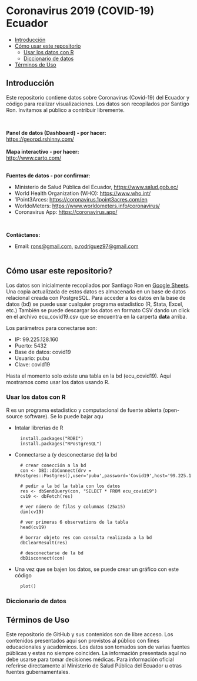 # Coronavirus 2019 (COVID-19) Ecuador

-   [Introducción](#introducción)
-   [Cómo usar este repositorio](#cómo-usar-este-repositorio)
	-   [Usar los datos con R](#usar-los-datos-con-R)
	-   [Diccionario de datos](#diccionario-de-datos)
-   [Términos de Uso](#términos-de-uso)

## Introducción
Este repositorio contiene datos sobre Coronavirus (Covid-19) del Ecuador y código para realizar visualizaciones. Los datos son recopilados por Santigo Ron. Invitamos al público a contribuir libremente.


<br>

<b>Panel de datos (Dashboard) - por hacer:</b><br>
https://georod.rshinny.com/
<br><br>
<b>Mapa interactivo - por hacer:</b><br>
http://www.carto.com/
<br><br>

<b>Fuentes de datos - por confirmar:</b><br>
* Ministerio de Salud Pública del Ecuador, https://www.salud.gob.ec/ <br>
* World Health Organization (WHO): https://www.who.int/ <br>
* 1Point3Arces: https://coronavirus.1point3acres.com/en
* WorldoMeters: https://www.worldometers.info/coronavirus/
* Coronavirus App: https://coronavirus.app/

<br>

<b>Contáctanos: </b><br>
* Email: rons@gmail.com, p.rodriguez97@gmail.com
<br><br>


## Cómo usar este repositorio?

Los datos son inicialmente recopilados por Santiago Ron en [Google Sheets](https://docs.google.com/spreadsheets/d/1Gq06oasFB5K9893qbDV0dcXR6SX5ZCAZva_J6uSkmcE/edit#gid=0). Una copia actualizada de estos datos es almacenada en un base de datos relacional creada con PostgreSQL. Para acceder a los datos en la base de datos (bd) se puede usar cualquier programa estadístico (R, Stata, Excel, etc.)  También se puede descargar los datos en formato CSV dando un click en el archivo ecu_covid19.csv que se encuentra en la carperta <b>data</b> arriba.

Los parámetros para conectarse son:

  - IP: 99.225.128.160
  - Puerto: 5432
  - Base de datos: covid19
  - Usuario: pubu
  - Clave: covid19
  
Hasta el momento solo existe una tabla en la bd (ecu_covid19). Aquí mostramos como usar los datos usando R.

### Usar los datos con R
R es un programa estadistico y computacional de fuente abierta (open-source software).  Se lo puede bajar aqu

* Intalar librerías de R


		install.packages("RDBI")
		install.packages("RPostgreSQL")



* Connectarse a (y desconectarse de) la bd
    
		# crear conección a la bd
        con <- DBI::dbConnect(drv = RPostgres::Postgres(),user='pubu',password='Covid19',host='99.225.128.160',port=5432,dbname='covid19')

		# pedir a la bd la tabla con los datos
		res <- dbSendQuery(con, "SELECT * FROM ecu_covid19")
		cv19 <- dbFetch(res)
		
		# ver número de filas y columnas (25x15)
		dim(cv19)

		# ver primeras 6 observations de la tabla
		head(cv19)

		# borrar objeto res con consulta realizada a la bd
		dbClearResult(res)

		# desconectarse de la bd
		dbDisconnect(con)


* Una vez que se bajen los datos, se puede crear un gráfico con este código

		plot()

### Diccionario de datos

## Términos de Uso

Este repositorio de GitHub y sus contenidos son de libre acceso. Los contenidos presentados aquí son provistos al público con fines educacionales y académicos. Los datos son tomados son de varias fuentes públicas y estas no siempre coinciden. La información presentada aquí no debe usarse para tomar decisiones médicas. Para información oficial referirse directamente al Ministerio de Salud Pública del Ecuador u otras fuentes gubernamentales.

